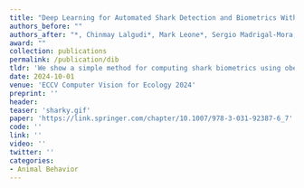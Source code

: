 ```yaml
---
title: "Deep Learning for Automated Shark Detection and Biometrics Without Keypoints"
authors_before: ""
authors_after: "*, Chinmay Lalgudi*, Mark Leone*, Sergio Madrigal-Mora, Mario Espinoza"
award: ""
collection: publications
permalink: /publication/dib
tldr: 'We show a simple method for computing shark biometrics using obejct detection and segmentation.'
date: 2024-10-01
venue: 'ECCV Computer Vision for Ecology 2024'
preprint: ''
header:
teaser: 'sharky.gif'
paper: 'https://link.springer.com/chapter/10.1007/978-3-031-92387-6_7'
code: ''
link: ''
video: ''
twitter: ''
categories:
- Animal Behavior
---
```

